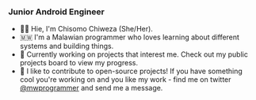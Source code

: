 ### Junior Android Engineer

- 👋&#127997;  Hie, I'm Chisomo Chiweza (She/Her).
- 🇲🇼  I'm a Malawian programmer who loves learning about different systems and building things.
- 🌱  Currently working on projects that interest me. Check out my public projects board to view my progress.
- 💞  I like to contribute to open-source projects! If you have something cool you're working on and you like my work - find me on twitter [@mwprogrammer](https://twitter.com/mwprogrammer) and send me a message.
